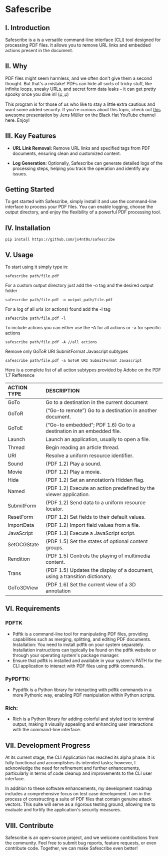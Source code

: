 # Safescribe

## I. Introduction

Safescribe is a is a versatile command-line interface (CLI) tool designed for  processing PDF files. It allows you to remove URL links and embedded actions present in the document.

## II. Why

PDF files might seem harmless, and we often don't give them a second thought. But that's a mistake! PDFs can hide all sorts of tricky stuff, like infinite loops, sneaky URLs, and secret form data leaks – it can get pretty spooky once you dive in! (ಥ_ಥ) 

This program is for those of us who like to stay a little extra cautious and want some added security. If you're curious about this topic, check out [this](!https://www.youtube.com/watch?v=U1PjEfNtHqA) awesome presentation by Jens Müller on the Black Hat YouTube channel here. Enjoy!

## III. Key Features

* **URL Link Removal:** Remove URL links and specified tags from PDF documents, ensuring clean and customized content.

* **Log Generation:** Optionally, Safescribe can generate detailed logs of the processing steps, helping you track the operation and identify any issues.

## Getting Started

To get started with Safescribe, simply install it and use the command-line interface to process your PDF files. You can enable logging, choose the output directory, and enjoy the flexibility of a powerful PDF processing tool.

## IV. Installation

    pip install https://github.com/js4nt0s/safescribe

## V. Usage

To start using it simply type in:


    safescribe path/file.pdf


For a custom output directory just add the -o tag and the desired output folder


    safescribe path/file.pdf -o output_path/file.pdf


For a log of all urls (or actions) found add the -l tag

    safescribe path/file.pdf -l

To include actions you can either use the -A for all actions or -a for specific actions

    safescribe path/file.pdf -A //all actions

Remove only GoToR URI SubmitFormat Javascript subtypes

    safescribe path/file.pdf -a GoToR URI SubmitFormat Javascript 

Here is a complete list of all action subtypes provided by Adobe on the PDF 1.7 Refference

| ACTION TYPE | DESCRIPTION |
| :---        |    :---     |
| GoTo      | Go to a destination in the current document       |
| GoToR   | (“Go-to remote”) Go to a destination in another document. |
| GoToE | (“Go-to embedded”; PDF 1.6) Go to a destination in an embedded file. |
| Launch | Launch an application, usually to open a file. |
| Thread | Begin reading an article thread. |
| URI | Resolve a uniform resource identifier. |
| Sound | (PDF 1.2) Play a sound. |
| Movie | (PDF 1.2) Play a movie. |
| Hide | (PDF 1.2) Set an annotation’s Hidden flag.|
| Named | (PDF 1.2) Execute an action predefined by the viewer application. |
| SubmitForm | (PDF 1.2) Send data to a uniform resource locator. |
| ResetForm | (PDF 1.2) Set fields to their default values. |
| ImportData | (PDF 1.2) Import field values from a file. |
| JavaScript | (PDF 1.3) Execute a JavaScript script. |
| SetOCGState | (PDF 1.5) Set the states of optional content groups. |
| Rendition | (PDF 1.5) Controls the playing of multimedia content. |
| Trans | (PDF 1.5) Updates the display of a document, using a transition dictionary. |
| GoTo3DView | (PDF 1.6) Set the current view of a 3D annotation |

## VI. Requirements

### PDFTK

* Pdftk is a command-line tool for manipulating PDF files, providing capabilities such as merging, splitting, and editing PDF documents.
Installation: You need to install pdftk on your system separately. Installation instructions can typically be found on the pdftk website or through your operating system's package manager.
* Ensure that pdftk is installed and available in your system's PATH for the CLI application to interact with PDF files using pdftk commands.

### PyPDFTK:

* Pypdftk is a Python library for interacting with pdftk commands in a more Pythonic way, enabling PDF manipulation within Python scripts.

### Rich:

* Rich is a Python library for adding colorful and styled text to terminal output, making it visually appealing and enhancing user interactions with the command-line interface.

## VII. Development Progress

At its current stage, the CLI Application has reached its alpha phase. It is fully functional and accomplishes its intended tasks; however, I acknowledge the need for refinement and further enhancements, particularly in terms of code cleanup and improvements to the CLI user interface.

In addition to these software enhancements, my development roadmap includes a comprehensive focus on test case development. I am in the process of constructing a suite of PDF files that contain genuine attack vectors. This suite will serve as a rigorous testing ground, allowing me to evaluate and fortify the application's security measures.

## VIII. Contribute

Safescribe is an open-source project, and we welcome contributions from the community. Feel free to submit bug reports, feature requests, or even contribute code. Together, we can make Safescribe even better!